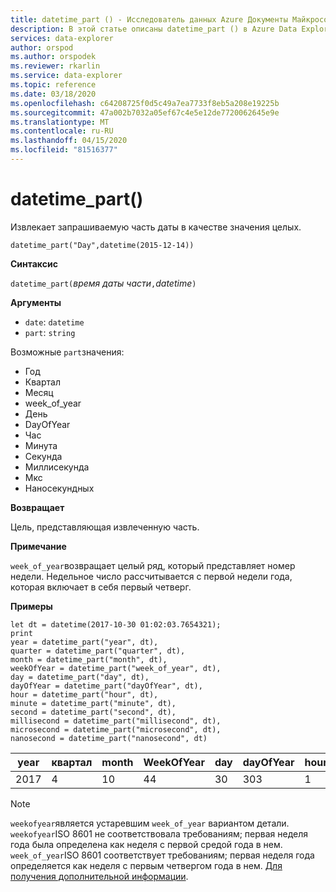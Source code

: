 ```yaml
---
title: datetime_part () - Исследователь данных Azure Документы Майкрософт
description: В этой статье описаны datetime_part () в Azure Data Explorer.
services: data-explorer
author: orspod
ms.author: orspodek
ms.reviewer: rkarlin
ms.service: data-explorer
ms.topic: reference
ms.date: 03/18/2020
ms.openlocfilehash: c64208725f0d5c49a7ea7733f8eb5a208e19225b
ms.sourcegitcommit: 47a002b7032a05ef67c4e5e12de7720062645e9e
ms.translationtype: MT
ms.contentlocale: ru-RU
ms.lasthandoff: 04/15/2020
ms.locfileid: "81516377"
---
```

# <a name="datetime_part"></a>datetime_part()

Извлекает запрашиваемую часть даты в качестве значения целых.

```kusto
datetime_part("Day",datetime(2015-12-14))
```

**Синтаксис**

`datetime_part(`*время даты части*`,`*datetime*`)`

**Аргументы**

* `date`: `datetime`
* `part`: `string`

Возможные `part`значения: 
- Год
- Квартал
- Месяц
- week_of_year
- День
- DayOfYear
- Час
- Минута
- Секунда
- Миллисекунда
- Мкс
- Наносекундных

**Возвращает**

Цель, представляющая извлеченную часть.

**Примечание**

`week_of_year`возвращает целый ряд, который представляет номер недели. Недельное число рассчитывается с первой недели года, которая включает в себя первый четверг.

**Примеры**

```kusto
let dt = datetime(2017-10-30 01:02:03.7654321); 
print 
year = datetime_part("year", dt),
quarter = datetime_part("quarter", dt),
month = datetime_part("month", dt),
weekOfYear = datetime_part("week_of_year", dt),
day = datetime_part("day", dt),
dayOfYear = datetime_part("dayOfYear", dt),
hour = datetime_part("hour", dt),
minute = datetime_part("minute", dt),
second = datetime_part("second", dt),
millisecond = datetime_part("millisecond", dt),
microsecond = datetime_part("microsecond", dt),
nanosecond = datetime_part("nanosecond", dt)

```

|year|квартал|month|WeekOfYear|day|dayOfYear|hour|minute|second|миллисекунда|микросекунда|наносекунда|
|---|---|---|---|---|---|---|---|---|---|---|---|
|2017|4|10|44|30|303|1|2|3|765|765432|765432100|

> [!NOTE]
> `weekofyear`является устаревшим `week_of_year` вариантом детали. `weekofyear`ISO 8601 не соответствовала требованиям; первая неделя года была определена как неделя с первой средой года в нем.
`week_of_year`ISO 8601 соответствует требованиям; первая неделя года определяется как неделя с первым четвергом года в нем. [Для получения дополнительной информации](https://en.wikipedia.org/wiki/ISO_8601#Week_dates).